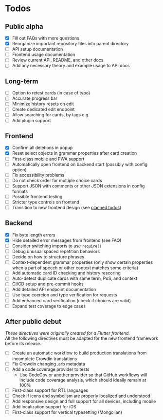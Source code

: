 # Todos

## Public alpha

- [x] Fill out FAQs with more questions
- [x] Reorganize important repository files into parent directory
- [ ] API setup documentation
- [ ] Frontend usage documentation
- [ ] Review current API, README, and other docs
- [ ] Add any necessary theory and example usage to API docs

## Long-term

- [ ] Option to retest cards (in case of typo)
- [ ] Accurate progress bar
- [ ] Minimize history resets on edit
- [ ] Create dedicated edit endpoint
- [ ] Allow searching for cards, by tags e.g.
- [ ] Add plugin support

## Frontend

- [x] Confirm all deletions in popup
- [x] Reset select objects in grammar properties after card creation
- [ ] First-class mobile and PWA support
- [ ] Automatically open frontend on backend start (possibly with config option)
- [ ] Fix accessibility problems
- [ ] Do not check order for multiple choice cards
- [ ] Support JSON with comments or other JSON extensions in config formats
- [ ] Possible frontend testing
- [ ] Stricter type controls on frontend
- [ ] Transition to new frontend design (see [planned todos](../TODOS.md))

## Backend

- [x] Fix byte length errors
- [x] Hide detailed error messages from frontend (see FAQ)
- [ ] Consider switching imports to use `require()`
- [ ] Debug unusual spaced repetition behaviors
- [ ] Decide on how to structure phrases
- [ ] Context-dependent grammar properties (only show certain properties when a part of speech or other context matches some criteria)
- [ ] Add automatic card ID checking and history rescoring
- [ ] Auto-detect duplicate cards with same term, PoS, and context
- [ ] CI/CD setup and pre-commit hooks
- [ ] Add detailed API endpoint documentation
- [ ] Use type coercion and type verification for requests
- [ ] Add enhanced card verification (check if choices are valid)
- [ ] Expand test coverage to edge cases

## After public debut

*These directives were originally created for a Flutter frontend.*  
All the following directives must be adapted for the new frontend framework before its release.
<!-- TODO: update todos for new frontend -->

- [ ] Create an automatic workflow to build production translations from incomplete Crowdin translations
- [ ] Fix Crowdin changing .arb metadata
- [ ] Add a code coverage provider to tests
  - Use CodeCov or another provider so that GitHub workflows will include code coverage analysis, which should ideally remain at 100%
- [ ] First-class support for RTL languages
- [ ] Check if icons and symbolism are properly localized and understood
- [ ] Add responsive design and full support for all devices, including mobile
- [ ] Add localization support for iOS
- [ ] First-class support for vertical typesetting (Mongolian)
